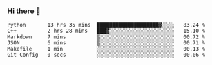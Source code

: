 ### Hi there 👋

<!--START_SECTION:waka-->

```text
Python       13 hrs 35 mins  ████████████████████▓░░░░   83.24 %
C++          2 hrs 28 mins   ███▓░░░░░░░░░░░░░░░░░░░░░   15.10 %
Markdown     7 mins          ▒░░░░░░░░░░░░░░░░░░░░░░░░   00.72 %
JSON         6 mins          ▒░░░░░░░░░░░░░░░░░░░░░░░░   00.71 %
Makefile     1 min           ░░░░░░░░░░░░░░░░░░░░░░░░░   00.13 %
Git Config   0 secs          ░░░░░░░░░░░░░░░░░░░░░░░░░   00.06 %
```

<!--END_SECTION:waka-->

